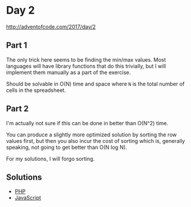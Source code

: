 # Day 2

http://adventofcode.com/2017/day/2

## Part 1

The only trick here seems to be finding the min/max values. Most languages will have library functions that do this
trivially, but I will implement them manually as a part of the exercise.

Should be solvable in O(N) time and space where `N` is the total number of cells in the spreadsheet.

## Part 2

I'm actually not sure if this can be done in better than O(N^2) time.

You can produce a slightly more optimized solution by sorting the row values first, but then you also incur the cost of
sorting which is, generally speaking, not going to get better than O(N log N).

For my solutions, I will forgo sorting.

## Solutions

 - [PHP](../../php/src/Solution/Day02Solution.php)
 - [JavaScript](../../javascript/lib/solution/day02.js)
